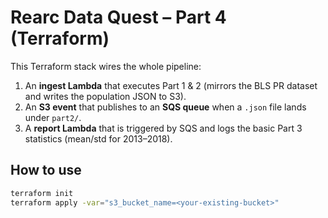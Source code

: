 
# Rearc Data Quest – Part 4 (Terraform)

This Terraform stack wires the whole pipeline:
1) An **ingest Lambda** that executes Part 1 & 2 (mirrors the BLS PR dataset and writes the population JSON to S3).
2) An **S3 event** that publishes to an **SQS queue** when a `.json` file lands under `part2/`.
3) A **report Lambda** that is triggered by SQS and logs the basic Part 3 statistics (mean/std for 2013–2018).

## How to use

```bash
terraform init
terraform apply -var="s3_bucket_name=<your-existing-bucket>"
```
